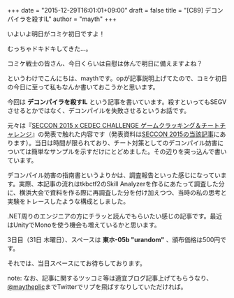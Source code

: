 +++
date = "2015-12-29T16:01:01+09:00"
draft = false
title = "[C89] デコンパイラを殺すIL"
author = "mayth"
+++

いよいよ明日がコミケ初日ですよ！

むっちゃドキドキしてきた…。

コミケ戦士の皆さん、今日くらいは自慰は休んで明日に備えますよね？

というわけでこんにちは、maythです。opが記事説明上げてたので、コミケ初日の今日に至って私もなんか書いておこうかと思います。

今回は **デコンパイラを殺すIL** という記事を書いています。殺すといってもSEGVさせるとかではなく、デコンパイルを失敗させるというお話です。

元々は『[SECCON 2015 x CEDEC CHALLENGE ゲームクラッキング＆チートチャレンジ](http://cedec.cesa.or.jp/2015/session/ENG/10405.html)』の発表で触れた内容です（発表資料は[SECCON 2015の当該記事](http://2015.seccon.jp/cedec-challenge-2015.html)にあります）。当日は時間が限られており、チート対策としてのデコンパイル妨害については簡単なサンプルを示すだけにとどめました。その辺りを突っ込んで書いています。

デコンパイル妨害の指南書というよりかは、調査報告といった感じになっています。実際、本記事の流れはtkbctf2のSkill Analyzerを作るにあたって調査した分に、横浜大会で資料を作る際に再調査した分を付け加えつつ、当時の私の思考と実験をトレースしたような構成としました。

.NET周りのエンジニアの方にチラッと読んでもらいたい感じの記事です。最近はUnityでMonoを使う機会も増えているかと思います。

3日目（31日 木曜日）、スペースは **東ホ-05b "urandom"** 、頒布価格は500円です。

それでは、当日スペースにてお待ちしております。

note: なお、記事に関するツッコミ等は適宜ブログ記事上げてもらうなり、[@maytheplic](https://twitter.com/maytheplic)までTwitterでリプを飛ばすなりしていただければ。
